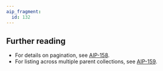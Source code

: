 ```yaml
---
aip_fragment:
  id: 132
---
```


## Further reading

- For details on pagination, see [AIP-158](../0158.md).
- For listing across multiple parent collections, see [AIP-159](../0159.md).
